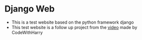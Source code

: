 # Django Web
- This is a test website based on the python framework django
- This test website is a follow up project from the [video](https://www.youtube.com/watch?v=JxzZxdht-XY) made by CodeWithHarry
